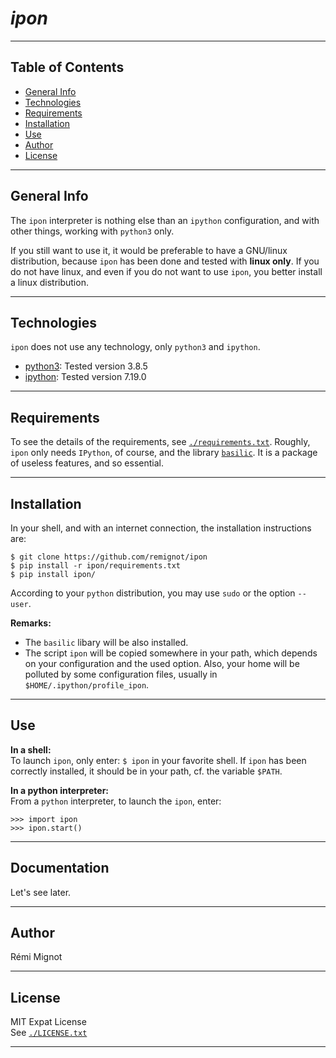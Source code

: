 # *ipon*
                             
***
## Table of Contents
* [General Info](#general-info)
* [Technologies](#technologies)
* [Requirements](#requirements)
* [Installation](#installation)
* [Use](#use)
* [Author](#author)
* [License](#license)


***
## General Info

The ```ipon``` interpreter is nothing else than an ```ipython``` 
configuration, and with other things, working with ```python3``` only. 

If you still want to use it, it would be preferable to have a GNU/linux
distribution, because ```ipon``` has been done and tested with 
**linux only**. If you do not have linux, and even if you do not want to 
use ```ipon```, you better install a linux distribution. 



***
## Technologies
```ipon``` does not use any technology, only ```python3``` and ```ipython```. 

* [python3](https://www.python.org/): Tested version 3.8.5
* [ipython](https://ipython.org/): Tested version 7.19.0 


***
## Requirements

To see the details of the requirements, see 
[```./requirements.txt```](#./requirements.txt). 
Roughly, ```ipon``` only needs ```IPython```, of course, and the library 
[```basilic```](#https://github.com/remignot/basilic). 
It is a package of useless features, and so essential.


***
## Installation
In your shell, and with an internet connection, the installation instructions are:  
```
$ git clone https://github.com/remignot/ipon
$ pip install -r ipon/requirements.txt
$ pip install ipon/ 
``` 
According to your ```python``` distribution, you may use ```sudo``` or the option ```--user```.

**Remarks:**  

* The ```basilic``` libary will be also installed. 
* The script ```ipon``` will be copied somewhere in your path, which depends 
on your configuration and the used option. 
Also, your home will be polluted by some configuration files, 
usually in ```$HOME/.ipython/profile_ipon```. 

***
## Use

**In a shell:**  
To launch ```ipon```, only enter: ```$ ipon``` 
in your favorite shell. If ```ipon``` has been correctly installed, 
it should be in your path, cf. the variable ```$PATH```.

**In a python interpreter:**  
From a ```python``` interpreter, to launch the ```ipon```, enter: 
```
>>> import ipon
>>> ipon.start()
```

***
## Documentation
Let's see later.

***
## Author
Rémi Mignot

***
## License
MIT Expat License  
See [```./LICENSE.txt```](#./LICENSE.txt)

***
